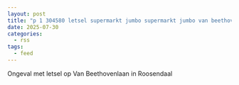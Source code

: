 ```yaml
---
layout: post
title: "p 1 304580 letsel supermarkt jumbo supermarkt jumbo van beethovenlaan roosendaal"
date: 2025-07-30
categories: 
  - rss
tags: 
  - feed
---
```


Ongeval met letsel op Van Beethovenlaan in Roosendaal
